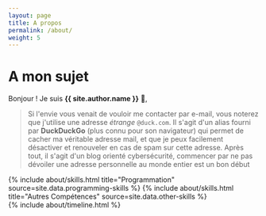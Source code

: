 ```yaml
---
layout: page
title: A propos
permalink: /about/
weight: 5
---
```


# **A mon sujet**

Bonjour ! Je suis **{{ site.author.name }}** :wave:,<br>

>Si l'envie vous venait de vouloir me contacter par e-mail, vous noterez que j'utilise une adresse *étrange* `@duck.com`.
>Il s'agit d'un alias fourni par **DuckDuckGo** (plus connu pour son navigateur) qui permet de cacher ma véritable adresse mail, et que je peux facilement désactiver et renouveler en cas de spam sur cette adresse.
>Après tout, il s'agit d'un blog orienté cybersécurité, commencer par ne pas dévoiler une adresse personnelle au monde entier est un bon début <i class="fas fa-user-secret fa-beat-fade" style="--fa-animation-duration: 2s;"></i>

<div class="row">
{% include about/skills.html title="Programmation" source=site.data.programming-skills %}
{% include about/skills.html title="Autres Compétences" source=site.data.other-skills %}
</div>

<div class="row">
{% include about/timeline.html %}
</div>
